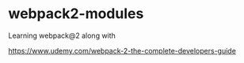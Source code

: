 # webpack2-modules

Learning webpack@2 along with

https://www.udemy.com/webpack-2-the-complete-developers-guide
